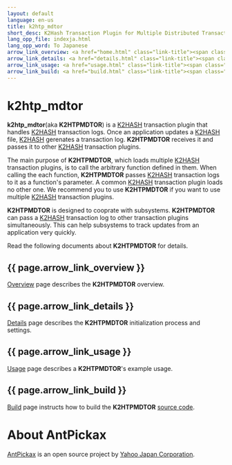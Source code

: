 ```yaml
---
layout: default
language: en-us
title: k2htp_mdtor
short_desc: K2Hash Transaction Plugin for Multiple Distributed Transaction Of Repeater
lang_opp_file: indexja.html
lang_opp_word: To Japanese
arrow_link_overview: <a href="home.html" class="link-title"><span class="arrow-base link-arrow-right"></span>Overview</a>
arrow_link_details: <a href="details.html" class="link-title"><span class="arrow-base link-arrow-right"></span>Details</a>
arrow_link_usage: <a href="usage.html" class="link-title"><span class="arrow-base link-arrow-right"></span>Usage</a>
arrow_link_build: <a href="build.html" class="link-title"><span class="arrow-base link-arrow-right"></span>Build</a>
---
```


# k2htp_mdtor

**k2htp_mdtor**(aka **K2HTPMDTOR**) is a [K2HASH](https://k2hash.antpick.ax) transaction plugin that handles [K2HASH](https://k2hash.antpick.ax) transaction logs. Once an application updates a [K2HASH](https://k2hash.antpick.ax) file, [K2HASH](https://k2hash.antpick.ax) gerenates a transaction log. **K2HTPMDTOR** receives it and passes it to other [K2HASH](https://k2hash.antpick.ax) transaction plugins.

The main purpose of **K2HTPMDTOR**, which loads multiple [K2HASH](https://k2hash.antpick.ax) transaction plugins, is to call the arbitrary function defined in them. When calling the each function, **K2HTPMDTOR** passes [K2HASH](https://k2hash.antpick.ax) transaction logs to it as a function's parameter. A common [K2HASH](https://k2hash.antpick.ax) transaction plugin loads no other one. We recommend you to use **K2HTPMDTOR** if you want to use multiple [K2HASH](https://k2hash.antpick.ax) transaction plugins. 

**K2HTPMDTOR** is designed to cooprate with subsystems. **K2HTPMDTOR** can pass a [K2HASH](https://k2hash.antpick.ax) transaction log to other transaction plugins simultaneously. This can help subsystems to track updates from an application very quickly.

Read the following documents about **K2HTPMDTOR** for details.

## {{ page.arrow_link_overview }}

[Overview](home.html) page describes the **K2HTPMDTOR** overview.

## {{ page.arrow_link_details }}

[Details](details.html) page describes the **K2HTPMDTOR** initialization process and settings.

## {{ page.arrow_link_usage }}

[Usage](usage.html) page describes a **K2HTPMDTOR**'s example usage.

## {{ page.arrow_link_build }}

[Build](build.html) page instructs how to build the **K2HTPMDTOR** [source code](https://github.com/yahoojapan/k2htp_mdtor).

# **About AntPickax**

[AntPickax](https://antpick.ax/) is an open source project by [Yahoo Japan Corporation](https://about.yahoo.co.jp/info/en/company/).
